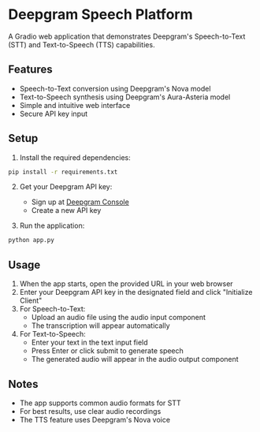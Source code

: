 # Deepgram Speech Platform

A Gradio web application that demonstrates Deepgram's Speech-to-Text (STT) and Text-to-Speech (TTS) capabilities.

## Features

- Speech-to-Text conversion using Deepgram's Nova model
- Text-to-Speech synthesis using Deepgram's Aura-Asteria model
- Simple and intuitive web interface
- Secure API key input

## Setup

1. Install the required dependencies:
```bash
pip install -r requirements.txt
```

2. Get your Deepgram API key:
   - Sign up at [Deepgram Console](https://console.deepgram.com)
   - Create a new API key

3. Run the application:
```bash
python app.py
```

## Usage

1. When the app starts, open the provided URL in your web browser
2. Enter your Deepgram API key in the designated field and click "Initialize Client"
3. For Speech-to-Text:
   - Upload an audio file using the audio input component
   - The transcription will appear automatically
4. For Text-to-Speech:
   - Enter your text in the text input field
   - Press Enter or click submit to generate speech
   - The generated audio will appear in the audio output component

## Notes

- The app supports common audio formats for STT
- For best results, use clear audio recordings
- The TTS feature uses Deepgram's Nova voice 